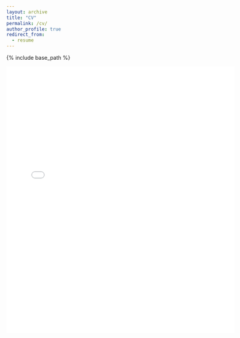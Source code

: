 ```yaml
---
layout: archive
title: "CV"
permalink: /cv/
author_profile: true
redirect_from:
  - resume
---
```


{% include base_path %}

<!-- A PDF copy of my CV is available [here](../files/Keyan_CV.pdf). -->
<embed src="{../files/Keyan_CV.pdf}" width="600" height="700" type='application/pdf'>
